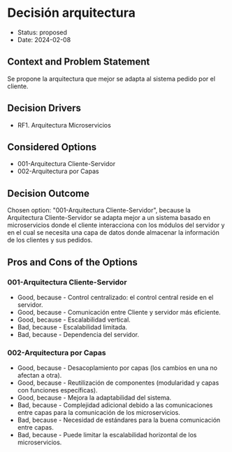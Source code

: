 # Decisión arquitectura

* Status: proposed
* Date: 2024-02-08

## Context and Problem Statement

Se propone la arquitectura que mejor se adapta al sistema pedido por el cliente.

## Decision Drivers

* RF1. Arquitectura Microservicios

## Considered Options

* 001-Arquitectura Cliente-Servidor
* 002-Arquitectura por Capas

## Decision Outcome

Chosen option: "001-Arquitectura Cliente-Servidor", because la Arquitectura Cliente-Servidor se adapta mejor a un sistema basado en microservicios donde el cliente interacciona con los módulos del servidor y en el cual se necesita una capa de datos donde almacenar la información de los clientes y sus pedidos.

## Pros and Cons of the Options

### 001-Arquitectura Cliente-Servidor

* Good, because - Control centralizado: el control central reside en el servidor.
* Good, because - Comunicación entre Cliente y servidor más eficiente.
* Good, because - Escalabilidad vertical.
* Bad, because - Escalabilidad limitada.
* Bad, because - Dependencia del servidor.

### 002-Arquitectura por Capas

* Good, because - Desacoplamiento por capas (los cambios en una no afectan a otra).
* Good, because - Reutilización de componentes (modularidad y capas con funciones específicas).
* Good, because - Mejora la adaptabilidad del sistema.
* Bad, because - Complejidad adicional debido a las comunicaciones entre capas para la comunicación de los microservicios.
* Bad, because - Necesidad de estándares para la buena comunicación entre capas.
* Bad, because - Puede limitar la escalabilidad horizontal de los microservicios.

